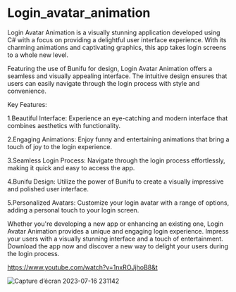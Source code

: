 ﻿# Login_avatar_animation
  Login Avatar Animation is a visually stunning application developed using C# with a focus on providing a delightful user interface experience. With its charming animations and captivating graphics, this app takes login screens to a whole new level.

 Featuring the use of Bunifu for design, Login Avatar Animation offers a seamless and visually appealing interface. The intuitive design ensures that users can easily navigate through the login process with style and convenience.

 Key Features:

 1.Beautiful Interface: Experience an eye-catching and modern interface that combines aesthetics with functionality.

 2.Engaging Animations: Enjoy funny and entertaining animations that bring a touch of joy to the login experience.

 3.Seamless Login Process: Navigate through the login process effortlessly, making it quick and easy to access the app.

 4.Bunifu Design: Utilize the power of Bunifu to create a visually impressive and polished user interface.

 5.Personalized Avatars: Customize your login avatar with a range of options, adding a personal touch to your login screen.

 Whether you're developing a new app or enhancing an existing one, Login Avatar Animation provides a unique and engaging login experience. Impress your users with a visually stunning interface and a touch of entertainment. Download the app now and discover a new way to delight your users during the login process.
 
https://www.youtube.com/watch?v=1nxROJjhoB8&t

![Capture d’écran 2023-07-16 231142](https://github.com/ChiccOussama/Login_avatar_animation/assets/36731728/b696de15-ceae-4af4-aa12-b618290b4977)
